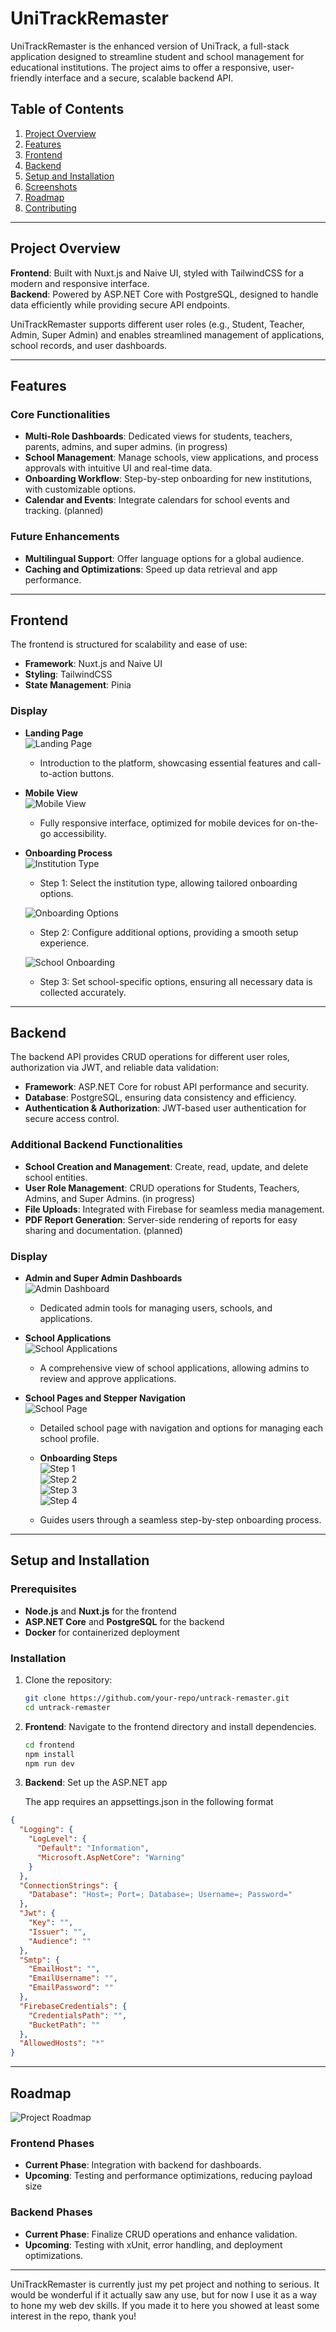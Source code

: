 # UniTrackRemaster

UniTrackRemaster is the enhanced version of UniTrack, a full-stack application designed to streamline student and school management for educational institutions. The project aims to offer a responsive, user-friendly interface and a secure, scalable backend API.

## Table of Contents
1. [Project Overview](#project-overview)
2. [Features](#features)
3. [Frontend](#frontend)
4. [Backend](#backend)
5. [Setup and Installation](#setup-and-installation)
6. [Screenshots](#screenshots)
7. [Roadmap](#roadmap)
8. [Contributing](#contributing)

---

## Project Overview

**Frontend**: Built with Nuxt.js and Naive UI, styled with TailwindCSS for a modern and responsive interface.  
**Backend**: Powered by ASP.NET Core with PostgreSQL, designed to handle data efficiently while providing secure API endpoints.

UniTrackRemaster supports different user roles (e.g., Student, Teacher, Admin, Super Admin) and enables streamlined management of applications, school records, and user dashboards.

---

## Features

### Core Functionalities
- **Multi-Role Dashboards**: Dedicated views for students, teachers, parents, admins, and super admins. (in progress)
- **School Management**: Manage schools, view applications, and process approvals with intuitive UI and real-time data.
- **Onboarding Workflow**: Step-by-step onboarding for new institutions, with customizable options.
- **Calendar and Events**: Integrate calendars for school events and tracking. (planned)

### Future Enhancements
- **Multilingual Support**: Offer language options for a global audience.
- **Caching and Optimizations**: Speed up data retrieval and app performance.

---

## Frontend

The frontend is structured for scalability and ease of use:
- **Framework**: Nuxt.js and Naive UI
- **Styling**: TailwindCSS
- **State Management**: Pinia

### Display

- **Landing Page**  
  ![Landing Page](./docs/assets/index.png)
  - Introduction to the platform, showcasing essential features and call-to-action buttons.

- **Mobile View**  
  ![Mobile View](./docs/assets/mobile-view.png)
  - Fully responsive interface, optimized for mobile devices for on-the-go accessibility.

- **Onboarding Process**  
  ![Institution Type](./docs/assets/onboarding-institution-type.png)
  - Step 1: Select the institution type, allowing tailored onboarding options.
  
  ![Onboarding Options](./docs/assets/onboarding-options.png)
  - Step 2: Configure additional options, providing a smooth setup experience.

  ![School Onboarding](./docs/assets/onboarding-school-options.png)
  - Step 3: Set school-specific options, ensuring all necessary data is collected accurately.

---

## Backend

The backend API provides CRUD operations for different user roles, authorization via JWT, and reliable data validation:
- **Framework**: ASP.NET Core for robust API performance and security.
- **Database**: PostgreSQL, ensuring data consistency and efficiency.
- **Authentication & Authorization**: JWT-based user authentication for secure access control.


### Additional Backend Functionalities
- **School Creation and Management**: Create, read, update, and delete school entities.
- **User Role Management**: CRUD operations for Students, Teachers, Admins, and Super Admins. (in progress)
- **File Uploads**: Integrated with Firebase for seamless media management.
- **PDF Report Generation**: Server-side rendering of reports for easy sharing and documentation. (planned)

### Display

- **Admin and Super Admin Dashboards**  
  ![Admin Dashboard](./docs/assets/super-admins-dashboard.png)
  - Dedicated admin tools for managing users, schools, and applications.

- **School Applications**  
  ![School Applications](./docs/assets/school-applications.png)
  - A comprehensive view of school applications, allowing admins to review and approve applications.

- **School Pages and Stepper Navigation**  
  ![School Page](./docs/assets/school-page.png)
  - Detailed school page with navigation and options for managing each school profile.

  - **Onboarding Steps**  
    ![Step 1](./docs/assets/school-stepper-1.png)  
    ![Step 2](./docs/assets/school-stepper-2.png)  
    ![Step 3](./docs/assets/school-stepper-3.png)  
    ![Step 4](./docs/assets/school-stepper-4.png)  
  - Guides users through a seamless step-by-step onboarding process.

---

## Setup and Installation

### Prerequisites
- **Node.js** and **Nuxt.js** for the frontend
- **ASP.NET Core** and **PostgreSQL** for the backend
- **Docker** for containerized deployment

### Installation

1. Clone the repository:
   ```bash
   git clone https://github.com/your-repo/untrack-remaster.git
   cd untrack-remaster
   ```

2. **Frontend**: Navigate to the frontend directory and install dependencies.
   ```bash
   cd frontend
   npm install
   npm run dev
   ```

3. **Backend**: Set up the ASP.NET app
    
    The app requires an appsettings.json in the following format
```json
{
  "Logging": {
    "LogLevel": {
      "Default": "Information",
      "Microsoft.AspNetCore": "Warning"
    }
  },
  "ConnectionStrings": {
    "Database": "Host=; Port=; Database=; Username=; Password="
  },
  "Jwt": {
    "Key": "",
    "Issuer": "",
    "Audience": ""
  },
  "Smtp": {
    "EmailHost": "",
    "EmailUsername": "",
    "EmailPassword": ""
  }, 
  "FirebaseCredentials": {
    "CredentialsPath": "",
    "BucketPath": ""
  },
  "AllowedHosts": "*"
}
```
---

## Roadmap

![Project Roadmap](./docs/assets/roadmap.png)

### Frontend Phases
- **Current Phase**: Integration with backend for dashboards.
- **Upcoming**: Testing and performance optimizations, reducing payload size

### Backend Phases
- **Current Phase**: Finalize CRUD operations and enhance validation.
- **Upcoming**: Testing with xUnit, error handling, and deployment optimizations.

---


UniTrackRemaster is currently just my pet project and nothing to serious. It would be wonderful if it actually saw any use, but for now I use it as a way to hone my web dev skills. If you made it to here you showed at least some interest in the repo, thank you!